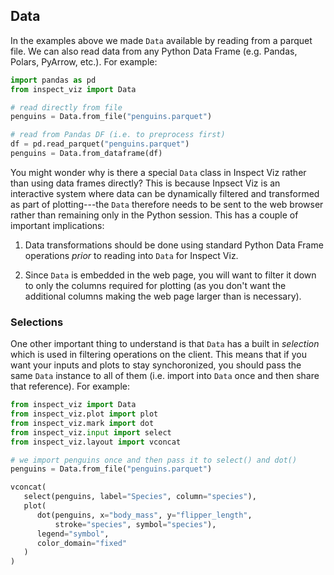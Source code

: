 ## Data

In the examples above we made `Data` available by reading from a parquet file. We can also read data from any Python Data Frame (e.g. Pandas, Polars, PyArrow, etc.). For example:

```python
import pandas as pd
from inspect_viz import Data

# read directly from file
penguins = Data.from_file("penguins.parquet")

# read from Pandas DF (i.e. to preprocess first)
df = pd.read_parquet("penguins.parquet")
penguins = Data.from_dataframe(df)
```

You might wonder why is there a special `Data` class in Inspect Viz rather than using data frames directly?  This is because Inpsect Viz is an interactive system where data can be dynamically filtered and transformed as part of plotting---the `Data` therefore needs to be sent to the web browser rather than remaining only in the Python session. This has a couple of important implications:

1. Data transformations should be done using standard Python Data Frame operations _prior_ to reading into `Data` for Inspect Viz. 

2. Since `Data` is embedded in the web page, you will want to filter it down to only the columns required for plotting (as you don't want the additional columns making the web page larger than is necessary).

### Selections

One other important thing to understand is that `Data` has a built in _selection_ which is used in filtering operations on the client. This means that if you want your inputs and plots to stay synchoronized, you should pass the same `Data` instance to all of them (i.e. import into `Data` once and then share that reference). For example:

```python
from inspect_viz import Data
from inspect_viz.plot import plot
from inspect_viz.mark import dot
from inspect_viz.input import select
from inspect_viz.layout import vconcat

# we import penguins once and then pass it to select() and dot()
penguins = Data.from_file("penguins.parquet")

vconcat( 
   select(penguins, label="Species", column="species"),
   plot(
      dot(penguins, x="body_mass", y="flipper_length",
          stroke="species", symbol="species"),
      legend="symbol",
      color_domain="fixed"  
   )
)
```